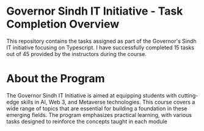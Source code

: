 # Governor Sindh IT Initiative - Task Completion Overview
This repository contains the tasks assigned as part of the Governor's Sindh IT initiative focusing on Typescript. I have successfully completed 15 tasks out of 45 provided by the instructors during the course.

# About the Program
The Governor Sindh IT Initiative is aimed at equipping students with cutting-edge skills in AI, Web 3, and Metaverse technologies. This course covers a wide range of topics that are essential for building a foundation in these emerging fields. The program emphasizes practical learning, with various tasks designed to reinforce the concepts taught in each module
